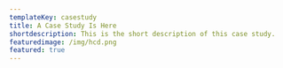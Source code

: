 ```yaml
---
templateKey: casestudy
title: A Case Study Is Here
shortdescription: This is the short description of this case study.
featuredimage: /img/hcd.png
featured: true
---
```


